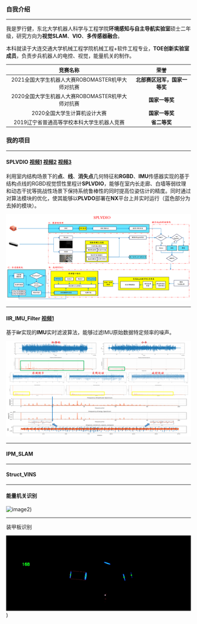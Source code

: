 ### 自我介绍

------

我是罗行健，东北大学机器人科学与工程学院**环境感知与自主导航实验室**硕士二年级，研究方向为**视觉SLAM**、**VIO**、**多传感器融合**。

本科就读于大连交通大学机械工程学院机械工程+软件工程专业，**TOE创新实验室成员**，负责步兵机器人的电控、视觉，能量机关的制作。

|                     竞赛名称                     |             荣誉             |
| :----------------------------------------------: | :--------------------------: |
| 2021全国大学生机器人大赛ROBOMASTER机甲大师对抗赛 | **北部赛区冠军，国家一等奖** |
| 2020全国大学生机器人大赛ROBOMASTER机甲大师对抗赛 |        **国家一等奖**        |
|           2020全国大学生计算机设计大赛           |        **国家一等奖**        |
|    2019辽宁省普通高等学校本科大学生机器人竞赛    |         **省二等奖**         |

### **我的项目**

------

#### **SPLVDIO** [视频1](https://www.bilibili.com/video/BV1S3411S7j3/?spm_id_from=333.999.0.0&vd_source=234694b5b771ca97335316572a2146ee) [视频2](https://www.bilibili.com/video/BV1N34119752/?spm_id_from=333.999.0.0&vd_source=234694b5b771ca97335316572a2146ee) [视频3](https://www.bilibili.com/video/BV1yA41167u3/?spm_id_from=333.999.0.0&vd_source=234694b5b771ca97335316572a2146ee)

利用室内结构场景下的**点**、**线**、**消失点**几何特征和**RGBD**、**IMU**传感器实现的基于结构点线的RGBD视觉惯性里程计**SPLVDIO**，能够在室内长走廊、白墙等弱纹理和动态干扰等挑战性场景下保持系统鲁棒性的同时提高位姿估计的精度。同时通过对算法模块的优化，使其能够以**PLVDO**部署在**NX**平台上并实时运行（蓝色部分为去掉的模块）。

![image0](https://github.com/REAL-LXJ/REAL-LXJ/blob/main/picture/系统框架.png)

------

#### IIR_IMU_Filter [视频1](https://www.bilibili.com/video/BV1k84y1C7Ts/?spm_id_from=333.999.0.0&vd_source=234694b5b771ca97335316572a2146ee)

基于**iir**实现的**IMU**实时滤波算法，能够过滤IMU原始数据特定频率的噪声。

![image1](https://github.com/REAL-LXJ/REAL-LXJ/blob/main/picture/四足机器人imu分析.png)

------

#### IPM_SLAM

------

#### Struct_VINS

------

#### 能量机关识别

![image2](https://github.com/REAL-LXJ/REAL-LXJ/blob/main/picture/能量机关识别.gif))

------

装甲板识别

![image3](https://github.com/REAL-LXJ/REAL-LXJ/blob/main/picture/装甲板识别.gif))
